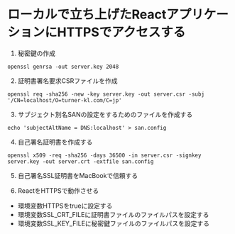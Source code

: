 # ローカルで立ち上げたReactアプリケーションにHTTPSでアクセスする

1. 秘密鍵の作成
```
openssl genrsa -out server.key 2048
```

2. 証明書署名要求CSRファイルを作成
```
openssl req -sha256 -new -key server.key -out server.csr -subj '/CN=localhost/O=turner-kl.com/C=jp'
```

3. サブジェクト別名SANの設定をするためのファイルを作成する
```
echo 'subjectAltName = DNS:localhost' > san.config
```

4. 自己署名証明書を作成する
```
openssl x509 -req -sha256 -days 36500 -in server.csr -signkey server.key -out server.crt -extfile san.config
```

5. 自己署名SSL証明書をMacBookで信頼する

6. ReactをHTTPSで動作させる
- 環境変数HTTPSをtrueに設定する
- 環境変数SSL_CRT_FILEに証明書ファイルのファイルパスを設定する
- 環境変数SSL_KEY_FILEに秘密鍵ファイルのファイルパスを設定する
